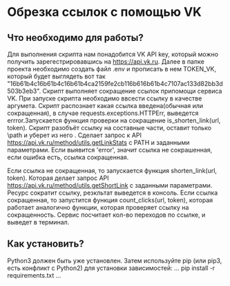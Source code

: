 # Обрезка ссылок с помощью VK
## Что необходимо для работы?
Для выполнения скрипта нам понадобится VK API key, который можно получить зарегестрировавшись на https://api.vk.ru. Далее в папке проекта необходимо создать файл .env и прописать в нем TOKEN_VK, который будет выглядеть вот так "16b61b4c16b61b4c16b61b4ca2159fe2cb116b616b61b4c7107ac133d82bb3d503b3eb3".
Скрипт выполняет сокращение ссылок припомощи сервиса VK.
При запуске скрипта необходимо ввсести ссылку в качестве аргумета.
Скрипт распознает какая ссылка введена(обычная или сокращенная), в случае requests.exceptions.HTTPErr, выведется errror.Запускается функция проверки на сокращение is_shorten_link(url, token). Скрипт разобъёт ссылку на составные части, оставит только \path и уберет из него \.
Сделает запрос к API https://api.vk.ru/method/utils.getLinkStats c PATH и заданными параметрами.
Если выявится 'error', значит ссылка не сокрашенная, если ошибка есть, ссылка сокращенная.

Если ссылка не сокращенная, то запускается функция shorten_link(url, token). Которая делает запрос API https://api.vk.ru/method/utils.getShortLink c заданными параметрами. Ресурс сократит ссылку, резкльтат выведется в консоль.
Если ссылка сокращенная, то запустится функция count_clicks(url, token), которая работает аналогично функции, которая проверяет ссылку на сокращенность. Сервис посчитает кол-во переходов по ссылке, и выведет в терминал.

## Как установить?
Python3 должен быть уже установлен. Затем используйте pip (или pip3, есть конфликт с Python2) для установки зависимостей:
...
pip install -r requirements.txt
...